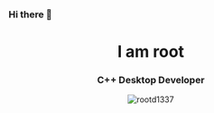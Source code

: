 ### Hi there 👋

<h1 align="center">I am root</h1>
<h3 align="center">C++ Desktop Developer</h3>

<p align="center"> <img src="https://komarev.com/ghpvc/?username=p-jonomango&label=Profile%20views&color=0e75b6&style=flat" alt="rootd1337" /> </p>

